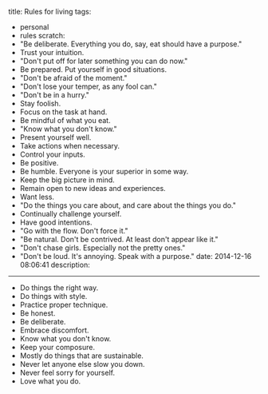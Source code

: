 title: Rules for living
tags:
  - personal
  - rules
scratch:
  - "Be deliberate. Everything you do, say, eat should have a purpose."
  - Trust your intuition.
  - "Don't put off for later something you can do now."
  - Be prepared. Put yourself in good situations.
  - "Don't be afraid of the moment."
  - "Don't lose your temper, as any fool can."
  - "Don't be in a hurry."
  - Stay foolish.
  - Focus on the task at hand.
  - Be mindful of what you eat.
  - "Know what you don't know."
  - Present yourself well.
  - Take actions when necessary.
  - Control your inputs.
  - Be positive.
  - Be humble. Everyone is your superior in some way.
  - Keep the big picture in mind.
  - Remain open to new ideas and experiences.
  - Want less.
  - "Do the things you care about, and care about the things you do."
  - Continually challenge yourself.
  - Have good intentions.
  - "Go with the flow. Don't force it."
  - "Be natural. Don't be contrived. At least don't appear like it."
  - "Don't chase girls. Especially not the pretty ones."
  - "Don't be loud. It's annoying. Speak with a purpose."
date: 2014-12-16 08:06:41
description:
---

- Do things the right way.
- Do things with style.
- Practice proper technique.
- Be honest.
- Be deliberate.
- Embrace discomfort.
- Know what you don't know.
- Keep your composure.
- Mostly do things that are sustainable.
- Never let anyone else slow you down.
- Never feel sorry for yourself.
- Love what you do.
